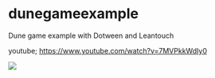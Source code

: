 # dunegameexample
 Dune game example with Dotween and Leantouch

youtube; 
https://www.youtube.com/watch?v=7MVPkkWdIy0

[![](https://img.youtube.com/vi/7MVPkkWdIy0/0.jpg)](https://www.youtube.com/watch?v=7MVPkkWdIy0)

